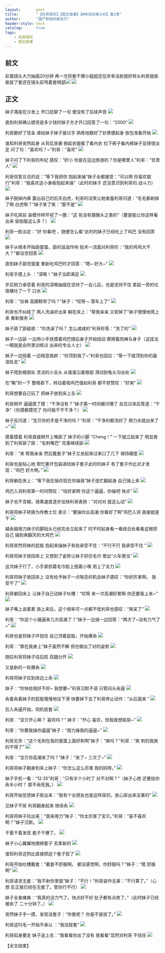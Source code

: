 ```yaml
---
layout:       post
title:        "【利哥探花】【图文故事】【#休闲白裤少妇】第1季"
author:       "国产和他的朋友们"
header-style: text
catalog:      true
tags:
    - 利哥探花
    - 图文故事
---
```


## 前文

彩蛋镜头大力抽插20分钟 再一次将套干爆小姐姐还在庆幸没射就好转头利哥就偷偷拔了套还在镜头前甩着套嘚瑟![](https://tu.a7nz4.us/tupian/forum/202501/14/223052xqrbgi4mobp4q7em.gif)
![](https://tu.a7nz4.us/tupian/forum/202501/14/223103ztwzu3gh0ghwi0xh.gif)

## 正文

妹子落座在沙发上 开口尬聊了一句 便没有了后续声音
![](https://tu.a7nz4.us/tupian/forum/202502/11/121546s1w0oqwm1n910m41.gif)

直到利哥确认嫖资是多少钱时妹子方才开口回答了一句：“2000”
![](https://tu.a7nz4.us/tupian/forum/202502/11/121556hvvk0memkmk4kvke.gif)

利哥数好了现金 递给妹子妹子接过手 熟练地数好了钞票便起身 放包准备开始
![](https://tu.a7nz4.us/tupian/forum/202502/11/121605yzz099iy50rl05ll.gif)

谁知利哥突然起身 从背后突袭 掀起衣服看了看内衣 拉下裤子看内裤妹子显得很淡定 问了句：“喜欢吗？~”利哥：“喜欢”
![](https://tu.a7nz4.us/tupian/forum/202502/11/121613nbofdmfdr4myxddf.gif)

妹子问了下利哥的年纪 感叹：“好小 你是在这边旅游的？你是哪里人”利哥：“甘肃人”
![](https://tu.a7nz4.us/tupian/forum/202502/11/121621badi758z4m0mkd7w.gif)

利哥信誓旦旦的说：“等下我把你 抱起来操”妹子全都接受：“可以啊 你喜欢就行”利哥：“我喜欢这小身板抱起来操”（此时的妹子 还没意识到利哥的 战斗力）
![](https://tu.a7nz4.us/tupian/forum/202502/11/121630aih57fzpddiyfshf.gif)

妹子脱掉内裤 露出自己的后天白虎，利哥的淫笑让她害羞利哥问道：“毛毛都剃掉了啊 白虎啊？”妹子笑了笑：“那不是”
![](https://tu.a7nz4.us/tupian/forum/202502/11/121639pzsps5sbrc2p2pxc.gif)

妹子吃屌前 装模作样环视了一圈：“这 有没有摄像头之类的”（要是能让你这样看出来 偷拍能这么多？）
![](https://tu.a7nz4.us/tupian/forum/202502/11/121647igir7wwz7kemntim.gif)

利哥一脸淡定：“好 你看吧 ，随便怎么看”此时的妹子已经吃上了鸡巴 没有回答
![](https://tu.a7nz4.us/tupian/forum/202502/11/121656dhxmo43pi6zmxxqz.gif)

妹子从根本开始舔蛋蛋，舔的滋滋作响 技术一流面对利哥的：“我的鸡鸡大不大？”都没空回答
![](https://tu.a7nz4.us/tupian/forum/202502/11/121706l96z9gyp99rfr7oa.gif)

直到妹子舔完蛋蛋 重新吃鸡巴时才回答：“嗯~ 好大~”
![](https://tu.a7nz4.us/tupian/forum/202502/11/121715hrd6l86383ly4lr9.gif)

利哥手摸上头 ：“深喉！”妹子当即满足
![](https://tu.a7nz4.us/tupian/forum/202502/11/121720q4w4vom99zmmzbl1.gif)

岁后努力承受着 利哥的深喉抽插在坚持了一会儿后，也是坚持不住 拿起一旁的垃圾桶吐了一下 口水
![](https://tu.a7nz4.us/tupian/forum/202502/11/121727xzsuqeu205qudll9.gif)

利哥：“丝袜 高跟鞋带了吗？”妹子：“哎呀·~ 落车上了”
![](https://tu.a7nz4.us/tupian/forum/202502/11/121736h05n1u75u5hxk1ne.gif)

利哥也不纠结了 两人洗澡好出来 躺在床上：“帮我亲亲 又软掉了”妹子慢慢地爬上来 重新服务
![](https://tu.a7nz4.us/tupian/forum/202502/11/121745fgzcg9uc9qcgdqbc.gif)

妹子舔了舔疑惑：“你洗澡了吗？ 怎么咸咸的”利哥秒答：“洗了的”
![](https://tu.a7nz4.us/tupian/forum/202502/11/121753vrkkvyvytureu2yr.gif)

妹子一边舔 一边用小手抚摸着鸡巴随后身子开始扭动 摩擦着肉棒与身子（这技法 一眼就是会所里训练过 出来的专业人士）
![](https://tu.a7nz4.us/tupian/forum/202502/11/121802pjqt3k7pe5e3qxjj.gif)

妹子一边扭着 一边喘息挑衅：“你顶到我了~”利哥也回应：“等一下就顶到你的最深处去”
![](https://tu.a7nz4.us/tupian/forum/202502/11/121812zcnjogssyy6el1gz.gif)

妹子爬到根部处 灵活的小舌头 从蛋蛋沿着根部 滑动到龟头沟谷处
![](https://tu.a7nz4.us/tupian/forum/202502/11/121822o865tr6rj11l8lpz.gif)

在“唰”的一下 整根吞下，转动着吸鸡巴强如利哥 都不禁赞叹：“好爽”
![](https://tu.a7nz4.us/tupian/forum/202502/11/121833azprmbn11ttt8o8m.gif)

利哥想要自己玩了 把妹子放到床上去
![](https://tu.a7nz4.us/tupian/forum/202502/11/121841z0yfzdon10z1drnq.gif)

利哥掰开 逼逼摸了摸：“干净没有？”妹子第一时间被问懵了 反应过来后答道：“干净”（你摸都摸完了 你问我干不干净？）
![](https://tu.a7nz4.us/tupian/forum/202502/11/121848sqtjc7ff4ffccutc.gif)

妹子反问道：“宝贝你的手是干净的吗？”利哥：“干净的都洗好了 用力水就出来了~”
![](https://tu.a7nz4.us/tupian/forum/202502/11/121857yxy0lm75us4qksnx.gif)

摸着摸着 利哥直接掰开上嘴舔了 妹子的小脚 “Cheng！” 一下就立起来了 明显爽到了利哥舔了舔：“毛刺嘴巴” 完事继续舔
![](https://tu.a7nz4.us/tupian/forum/202502/11/121904j0n643k546vz46qq.gif)

利哥：“来 帮我亲亲 然后戴套子”妹子又坐起来过来口了几下 保持硬度
![](https://tu.a7nz4.us/tupian/forum/202502/11/121913xcl21eecf1bpeobf.gif)

利哥也是贴心地 帮忙撕开包装递给妹子套子此时的妹子 有了套子作比对才发现：“鸡巴 好大啊。”
![](https://tu.a7nz4.us/tupian/forum/202502/11/121921s8nhmgrfrmox0036.gif)

利哥躺在床上：“等下我在操你现在你操我”妹子连忙翻起身 自己骑上来
![](https://tu.a7nz4.us/tupian/forum/202502/11/121929oczy88tkkxikxxk6.gif)

鸡巴入洞利哥第一时间赞叹：“哇好紧啊 你这个逼逼，你操吧 快点”
![](https://tu.a7nz4.us/tupian/forum/202502/11/121939l3n33bh8c8y8yoh3.gif)

妹子也不含糊，骑乘速度逐步加快利哥表扬：“对对对 就这么动”
![](https://tu.a7nz4.us/tupian/forum/202502/11/121949qren088zdezrh88e.gif)

利哥将妹子转换为传教士位 表示：“要操你出高潮 你看好了啊”鸡巴入洞 直接就是干
![](https://tu.a7nz4.us/tupian/forum/202502/11/121958kifsmjdz1pjru1ni.gif)

越肏越用力妹子的脚指头已经完全立起来了 时不时起身看一看结合处看看这根把自己 操到爽翻天的大鸡巴
![](https://tu.a7nz4.us/tupian/forum/202502/11/122007fwzlfun0qcxcutnf.gif)

利哥突然将妹的屁股 抱起来操妹子有些承受不住：“不行不行 我承受不住 ”
![](https://tu.a7nz4.us/tupian/forum/202502/11/122016bdt0qn9pvv5585gq.gif)

利哥将妹子放回床上 又想到了姿势让妹子抓住毛巾 使出“火车便当”
![](https://tu.a7nz4.us/tupian/forum/202502/11/122025rvyl9vovjctdrdr9.gif)

这次妹子行了，小手紧抓着毛巾脸上抿着小嘴 用上了全力
![](https://tu.a7nz4.us/tupian/forum/202502/11/122034ffhnus886ltppht7.gif)

利哥将妹子放回床上 没有给予妹子一点喘息的机会妹子感叹：“你好厉害啊。 我受不了”
![](https://tu.a7nz4.us/tupian/forum/202502/11/122042vbm2c9j7xjujjqoi.gif)

利哥躺回床上 让妹子自己动妹子吐槽：“哎呀 来一次高潮好累啊 你还要我上来~”
![](https://tu.a7nz4.us/tupian/forum/202502/11/122051ortv2f81xt6s8h7s.gif)

妹子嘴上说着累 骑上来后，这个频率可一点都不低利哥也感叹：“爽呆了”
![](https://tu.a7nz4.us/tupian/forum/202502/11/122059m1m0c6kmzkk66kr6.gif)

利哥：“你这个小骚逼来几次高潮了？”妹子一边骑一边回答：“两次了~没有力气了~”
![](https://tu.a7nz4.us/tupian/forum/202502/11/122107zfipuk5lp1w77ibd.gif)

利哥也是将妹子环抱住 自己顶着屁股，开始爆肏
![](https://tu.a7nz4.us/tupian/forum/202502/11/122116k5is2gia5g5ue2q7.gif)

利哥：“靠在我身上”妹子虽然不解 但也做出了对的姿势
![](https://tu.a7nz4.us/tupian/forum/202502/11/122124jmi1oi81i10iv1z0.gif)

随后利哥将妹子往后揽 双腿分开
![](https://tu.a7nz4.us/tupian/forum/202502/11/122132vy8yquy8luxnm8qi.gif)

又是新的一轮爆肏
![](https://tu.a7nz4.us/tupian/forum/202502/11/122140glkgqd6h1f7dd9b1.gif)

利哥将妹子拉到床边上肏
![](https://tu.a7nz4.us/tupian/forum/202502/11/122149i4xfhsy7bb19491j.gif)

妹子：“你快给我好不好~ 我想要~”利哥沉默不语 只管闷头肏逼
![](https://tu.a7nz4.us/tupian/forum/202502/11/122157kxzjxo26a0nza0ww.gif)

肏着肏着妹子的屁股慢慢地往下滑 快要掉下去了利哥停止动作：“从后面来 ”
![](https://tu.a7nz4.us/tupian/forum/202502/11/122203vgr1w1azud5saeab.gif)

后入肏逼开始，伺机拔套
![](https://tu.a7nz4.us/tupian/forum/202502/11/122212i1vf81vf08t1bq81.gif)

利哥：“宝贝开心嘛？ 喜欢吗？” 妹子：“开心 喜欢，但我我想尿尿~”
![](https://tu.a7nz4.us/tupian/forum/202502/11/122220qr6rlld5ldzac7pc.gif)

利哥：“你要我操你逼逼”妹子：“用力操我的逼逼~”
![](https://tu.a7nz4.us/tupian/forum/202502/11/122227akfpo6v30v3o63pa.gif)

利哥无奈：“这个毛刺在我的蛋蛋上面好刺啊”妹子：“爽吗？”利哥：“爽 刺的我爽的不得了”
![](https://tu.a7nz4.us/tupian/forum/202502/11/122235cf2x757oeao25b53.gif)

利哥：“宝贝你高潮来了吗？”妹子：“来了~ 三次了~”
![](https://tu.a7nz4.us/tupian/forum/202502/11/122243jhfab5jaj56hh8bh.gif)

利哥将妹子翻身到床上妹子：“你怎么这么厉害 我的妈呀。”
![](https://tu.a7nz4.us/tupian/forum/202502/11/122251pb947vxwk9nubttx.gif)

妹子手机一看：“12:35”利哥：“只有半个小时了 对不对啊？”（妹子心想 还要给你肏半小时？ 那不肏死我。）
![](https://tu.a7nz4.us/tupian/forum/202502/11/122258q9lvrl9910jzxx1l.gif)

利哥开始忽悠妹子尿出来：“我有个女朋友也是这样尿的，放心尿出来没事的”
![](https://tu.a7nz4.us/tupian/forum/202502/11/122312eyr8c1oryoo4522u.gif)

见妹子不尿 利哥翻身起来 继续肏
![](https://tu.a7nz4.us/tupian/forum/202502/11/122320bqveszr1vjj48re0.gif)

利哥将妹子拉出来：“我来用力”妹子：“你太厉害了宝贝。”利哥：“喜不喜欢啊？”妹子沉默。
![](https://tu.a7nz4.us/tupian/forum/202502/11/122329kk8zttp5bg6jpz08.gif)

干着干着发现 套子干爆了。
![](https://tu.a7nz4.us/tupian/forum/202502/11/122337ignbxtdwndigzc11.gif)

妹子小心翼翼地摘掉套子 去拿新的
![](https://tu.a7nz4.us/tupian/forum/202502/11/122344vfqz1mqfdttqmz0c.gif)

谁知利哥这狗比直接把这个套子拔了
![](https://tu.a7nz4.us/tupian/forum/202502/11/122351mb4v5vjmtmtcjqst.gif)

利哥开始吐槽戴套：“戴套不舒服啊。 都没感觉啊，你舒服吗？”妹子：“嗯 舒服啊”
![](https://tu.a7nz4.us/tupian/forum/202502/11/122400b2q1xqulxc2l0ll0.gif)

利哥请求无套：“我不射你里面”妹子：“不行！”利哥装作无辜：“不行算了。”（心想 反正我已经在无套了。管你行不行）
![](https://tu.a7nz4.us/tupian/forum/202502/11/122408gz66wdy86ktt4yz7.gif)

妹子全身瘫痪：“我真的没力气了。快点好不好 肚子都有点疼了。”（此时妹子已经被肏了 二十分钟了。）
![](https://tu.a7nz4.us/tupian/forum/202502/11/122416z623iujuddm3udwm.gif)

突然妹子手一摸，发现没套子：“你套呢？ 你是不是拔了。”
![](https://tu.a7nz4.us/tupian/forum/202502/11/122422j2eeuddiadwnauqc.gif)

利哥这叼毛一开始不承认 ：“我没拔套”
![](https://tu.a7nz4.us/tupian/forum/202502/11/122430mjj1jzfk4hxl1kny.gif)

利哥起身要走 妹子追上去：“我看看你出了没有 我看看”显然对利哥 不信任
![](https://tu.a7nz4.us/tupian/forum/202502/11/122443kaiem3dde0vdrvzm.gif)

【全文结束】